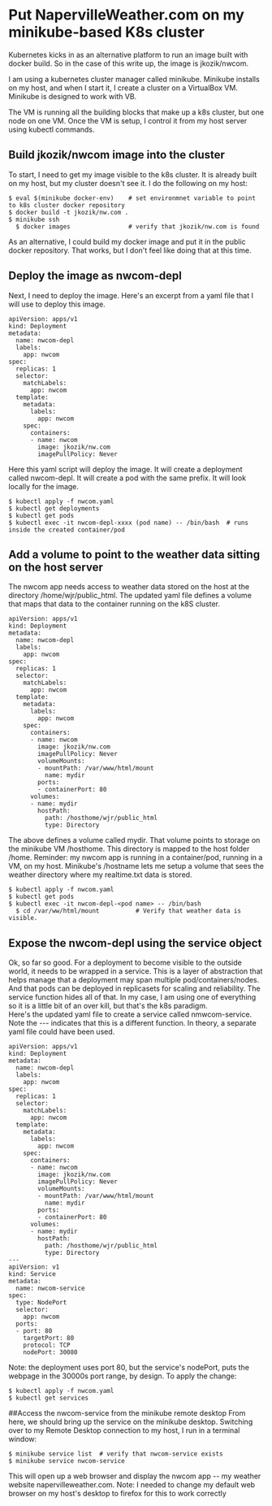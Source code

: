 # Put NapervilleWeather.com on my minikube-based K8s cluster
Kubernetes kicks in as an alternative platform to run an image built with docker build.  So in the case of this write up, the image is jkozik/nwcom.

I am using a kubernetes cluster manager called minikube.  Minikube installs on my host, and when I start it, I create a cluster on a VirtualBox VM.  Minikube is designed to work with VB. 

The VM is running all the building blocks that make up a k8s cluster, but one node on one VM. Once the VM is setup, I control it from my host server using kubectl commands. 

## Build jkozik/nwcom image into the cluster

To start, I need to get my image visible to the k8s cluster.  It is already built on my host, but my cluster doesn't see it. I do the following on my host:

```
$ eval $(minikube docker-env)    # set environmnet variable to point to k8s cluster docker repository
$ docker build -t jkozik/nw.com .
$ minikube ssh
  $ docker images                # verify that jkozik/nw.com is found
```
As an alternative, I could build my docker image and put it in the public docker repository. That works, but I don't feel like doing that at this time.

## Deploy the image as nwcom-depl

Next, I need to deploy the image.  Here's an excerpt from a yaml file that I will use to deploy this image.
```
apiVersion: apps/v1
kind: Deployment
metadata:
  name: nwcom-depl
  labels:
    app: nwcom
spec:
  replicas: 1
  selector:
    matchLabels:
      app: nwcom
  template:
    metadata:
      labels:
        app: nwcom
    spec:
      containers:
      - name: nwcom
        image: jkozik/nw.com
        imagePullPolicy: Never
 ```         
Here this yaml script will deploy the image.  It will create a deployment called nwcom-depl.  It will create a pod with the same prefix. It will look locally for the image.
```
$ kubectl apply -f nwcom.yaml  
$ kubectl get deployments
$ kubectl get pods
$ kubectl exec -it nwcom-depl-xxxx (pod name) -- /bin/bash  # runs inside the created container/pod
```
## Add a volume to point to the weather data sitting on the host server
The nwcom app needs access to weather data stored on the host at the directory /home/wjr/public_html.  The updated yaml file defines a volume that maps that data to the container running on the k8S cluster.
```
apiVersion: apps/v1
kind: Deployment
metadata:
  name: nwcom-depl
  labels:
    app: nwcom
spec:
  replicas: 1
  selector:
    matchLabels:
      app: nwcom
  template:
    metadata:
      labels:
        app: nwcom
    spec:
      containers:
      - name: nwcom
        image: jkozik/nw.com
        imagePullPolicy: Never
        volumeMounts:
        - mountPath: /var/www/html/mount
          name: mydir
        ports:
        - containerPort: 80
      volumes:
      - name: mydir
        hostPath:
          path: /hosthome/wjr/public_html
          type: Directory
```
The above defines a volume called mydir.  That volume points to storage on the minikube VM /hosthome.  This directory is mapped to the host folder /home.
Reminder:  my nwcom app is running in a container/pod, running in a VM, on my host.  Minikube's /hostname lets me setup a volume that sees the weather directory where my realtime.txt data is stored.
```
$ kubectl apply -f nwcom.yaml
$ kubectl get pods
$ kubectl exec -it nwcom-depl-<pod name> -- /bin/bash
  $ cd /var/ww/html/mount          # Verify that weather data is visible.
```
## Expose the nwcom-depl using the service object
Ok, so far so good.  For a deployment to become visible to the outside world, it needs to be wrapped in a service.  This is a layer of abstraction that helps manage that a deployment may span multiple pod/containers/nodes.  And that pods can be deployed in replicasets for scaling and reliability.  The service function hides all of that.  In my case, I am using one of everything so it is a little bit of an over kill, but that's the k8s paradigm.  
Here's the updated yaml file to create a service called nmwcom-service.  Note the --- indicates that this is a different function.  In theory, a separate yaml file could have been used.
```
apiVersion: apps/v1
kind: Deployment
metadata:
  name: nwcom-depl
  labels:
    app: nwcom
spec:
  replicas: 1
  selector:
    matchLabels:
      app: nwcom
  template:
    metadata:
      labels:
        app: nwcom
    spec:
      containers:
      - name: nwcom
        image: jkozik/nw.com
        imagePullPolicy: Never
        volumeMounts:
        - mountPath: /var/www/html/mount
          name: mydir
        ports:
        - containerPort: 80
      volumes:
      - name: mydir
        hostPath:
          path: /hosthome/wjr/public_html
          type: Directory
---
apiVersion: v1
kind: Service
metadata:
  name: nwcom-service
spec:
  type: NodePort
  selector:
    app: nwcom
  ports:
  - port: 80
    targetPort: 80
    protocol: TCP
    nodePort: 30080
```
Note: the deployment uses port 80, but the service's nodePort, puts the webpage in the 30000s port range, by design.
To apply the change:
```
$ kubectl apply -f nwcom.yaml
$ kubectl get services
```
##Access the nwcom-service from the minikube remote desktop
From here, we should bring up the service on the minikube desktop.  Switching over to my Remote Desktop connection to my host, I run in a terminal window:
```
$ minikube service list  # verify that nwcom-service exists
$ minikube service nwcom-service
```
This will open up a web browser and display the nwcom app -- my weather website napervilleweather.com.  Note:  I needed to change my default web browser on my host's desktop to firefox for this to work correctly








